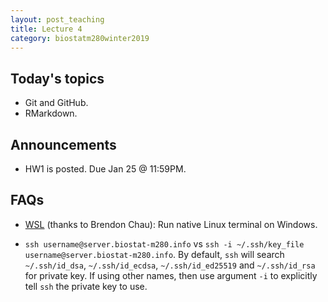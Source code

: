 ```yaml
---
layout: post_teaching
title: Lecture 4
category: biostatm280winter2019
---
```


## Today's topics

* Git and GitHub.  
* RMarkdown.

## Announcements

* HW1 is posted. Due Jan 25 @ 11:59PM.

## FAQs

* [WSL](https://docs.microsoft.com/en-us/windows/wsl/about) (thanks to Brendon Chau): Run native Linux terminal on Windows. 

* `ssh username@server.biostat-m280.info` vs `ssh -i ~/.ssh/key_file username@server.biostat-m280.info`. By default, `ssh` will search `~/.ssh/id_dsa`, `~/.ssh/id_ecdsa`, `~/.ssh/id_ed25519` and `~/.ssh/id_rsa` for private key. If using other names, then use argument `-i` to explicitly tell `ssh`  the private key to use.


